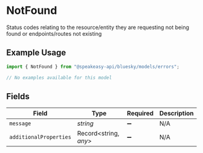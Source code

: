 # NotFound

Status codes relating to the resource/entity they are requesting not being found or endpoints/routes not existing

## Example Usage

```typescript
import { NotFound } from "@speakeasy-api/bluesky/models/errors";

// No examples available for this model
```

## Fields

| Field                  | Type                   | Required               | Description            |
| ---------------------- | ---------------------- | ---------------------- | ---------------------- |
| `message`              | *string*               | :heavy_minus_sign:     | N/A                    |
| `additionalProperties` | Record<string, *any*>  | :heavy_minus_sign:     | N/A                    |